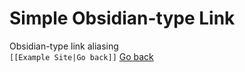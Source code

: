 # Simple Obsidian-type Link   
Obsidian-type link aliasing    
`[[Example Site|Go back]]` [Go back](index.md)